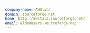 ```yaml
---
company-name: AWStats
domain: sourceforge.net
home: http://awstats.sourceforge.net/
email: eldy@users.sourceforge.net
---
```




